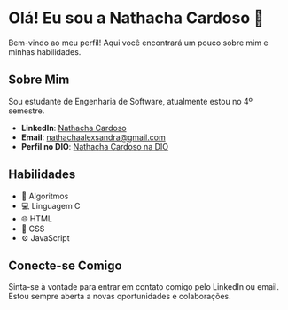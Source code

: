 # Olá! Eu sou a Nathacha Cardoso 👋

Bem-vindo ao meu perfil! Aqui você encontrará um pouco sobre mim e minhas habilidades.

## Sobre Mim

Sou estudante de Engenharia de Software, atualmente estou no 4º semestre.

- **LinkedIn**: [Nathacha Cardoso](https://www.linkedin.com/in/nathacha-cardoso-3000a32a2)
- **Email**: nathachaalexsandra@gmail.com
- **Perfil no DIO**: [Nathacha Cardoso na DIO](https://web.dio.me/users/nathachacardoso3?tab=achievements)

## Habilidades

- 🧩 Algoritmos
- 💻 Linguagem C
- 🌐 HTML
- 🎨 CSS
- ⚙️ JavaScript

## Conecte-se Comigo

Sinta-se à vontade para entrar em contato comigo pelo LinkedIn ou email. Estou sempre aberta a novas oportunidades e colaborações.
